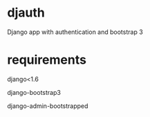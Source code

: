 djauth
======

Django app with authentication and bootstrap 3


requirements
============

django<1.6

django-bootstrap3

django-admin-bootstrapped

